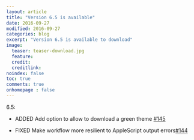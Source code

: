 ```yaml
---
layout: article
title: "Version 6.5 is available"
date: 2016-09-27
modified: 2016-09-27
categories: blog
excerpt: "Version 6.5 is available to download"
image:
  teaser: teaser-download.jpg
  feature:
  credit:
  creditlink:
noindex: false
toc: true
comments: true
onhomepage : false
---
```



6.5:

* <span class="badge info">ADDED</span> Add option to allow to download a green theme [#145](https://github.com/vdesabou/alfred-spotify-mini-player/issues/145)

* <span class="badge danger">FIXED</span> Make workflow more resilient to AppleScript output errors[#144](https://github.com/vdesabou/alfred-spotify-mini-player/issues/144)
